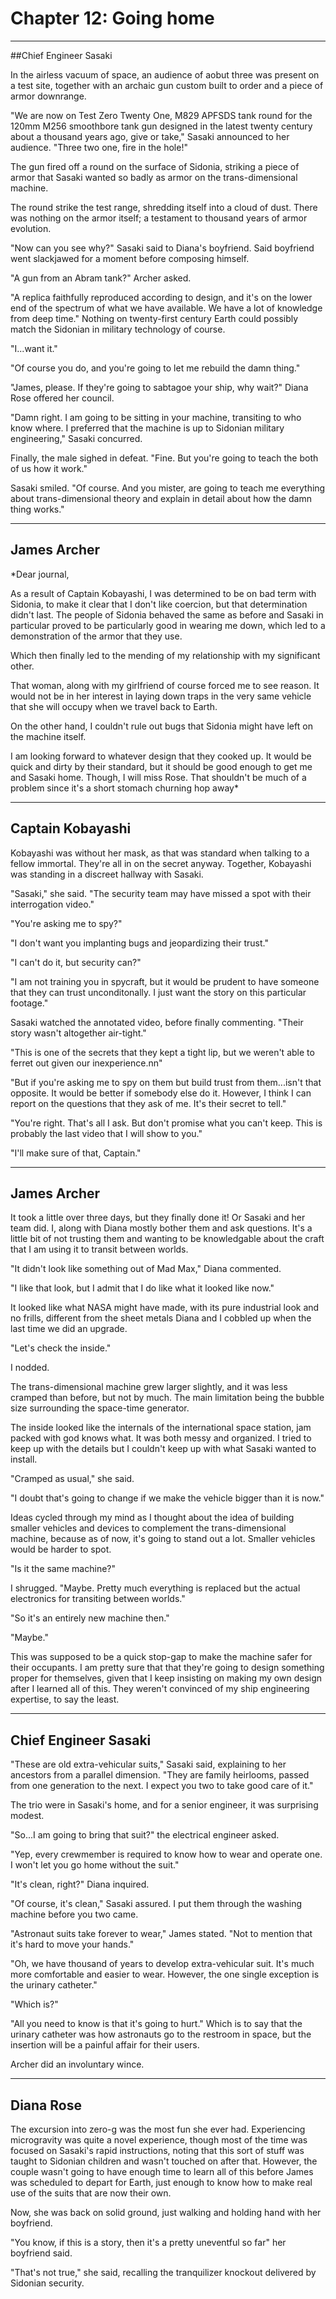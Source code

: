 
# Chapter 12: Going home

***
##Chief Engineer Sasaki

In the airless vacuum of space, an audience of aobut three was present on a test site, together with an archaic gun custom built to order and a piece of armor downrange.

"We are now on Test Zero Twenty One, M829 APFSDS tank round for the 120mm M256 smoothbore tank gun designed in the latest twenty century about a thousand years ago, give or take," Sasaki announced to her audience. "Three two one, fire in the hole!"

The gun fired off a round on the surface of Sidonia, striking a piece of armor that Sasaki wanted so badly as armor on the trans-dimensional machine.

The round strike the test range, shredding itself into a cloud of dust. There was nothing on the armor itself; a testament to thousand years of armor evolution.

"Now can you see why?" Sasaki said to Diana's boyfriend. Said boyfriend went slackjawed for a moment before composing himself.

"A gun from an Abram tank?" Archer asked.

"A replica faithfully reproduced according to design, and it's on the lower end of the spectrum of what we have available. We have a lot of knowledge from deep time." Nothing on twenty-first century Earth could possibly match the Sidonian in military technology of course.

"I...want it."

"Of course you do, and you're going to let me rebuild the damn thing."

"James, please. If they're going to sabtagoe your ship, why wait?" Diana Rose offered her council.

"Damn right. I am going to be sitting in your machine, transiting to who know where. I preferred that the machine is up to Sidonian military engineering," Sasaki concurred.

Finally, the male sighed in defeat. "Fine. But you're going to teach the both of us how it work."

Sasaki smiled. "Of course. And you mister, are going to teach me everything about trans-dimensional theory and explain in detail about how the damn thing works."

***
## **James Archer**

*Dear journal,

As a result of Captain Kobayashi, I was determined to be on bad term with Sidonia, to make it clear that I don't like coercion, but that determination didn't last. The people of Sidonia behaved the same as before and Sasaki in particular proved to be particularly good in wearing me down, which led to a demonstration of the armor that they use.

Which then finally led to the mending of my relationship with my significant other.

That woman, along with my girlfriend of course forced me to see reason. It would not be in her interest in laying down traps in the very same vehicle that she will occupy when we travel back to Earth.

On the other hand, I couldn't rule out bugs that Sidonia might have left on the machine itself.

I am looking forward to whatever design that they cooked up. It would be quick and dirty by their standard, but it should be good enough to get me and Sasaki home. Though, I will miss Rose. That shouldn't be much of a problem since it's a short stomach churning hop away*

***
## **Captain Kobayashi**

Kobayashi was without her mask, as that was standard when talking to a fellow immortal. They're all in on the secret anyway. Together, Kobayashi was standing in a discreet hallway with Sasaki.

"Sasaki," she said. "The security team may have missed a spot with their interrogation video."

"You're asking me to spy?"

"I don't want you implanting bugs and jeopardizing their trust."

"I can't do it, but security can?"

"I am not training you in spycraft, but it would be prudent to have someone that they can trust unconditonally. I just want the story on this particular footage."

Sasaki watched the annotated video, before finally commenting. "Their story wasn't altogether air-tight."

"This is one of the secrets that they kept a tight lip, but we weren't able to ferret out given our inexperience.nn"

"But if you're asking me to spy on them but build trust from them...isn't that opposite. It would be better if somebody else do it. However, I  think I can report on the questions that they ask of me. It's their secret to tell."

"You're right. That's all I ask. But don't promise what you can't keep. This is probably the last video that I will show to you."

"I'll make sure of that, Captain."

***
## **James Archer**

It took a little over three days, but they finally done it! Or Sasaki and her team did. I, along with Diana mostly bother them and ask questions. It's a little bit of not trusting them and wanting to be knowledgable about the craft that I am using it to transit between worlds.

"It didn't look like something out of Mad Max," Diana commented.

"I like that look, but I admit that I do like what it looked like now."

It looked like what NASA might have made, with its pure industrial look and no frills, different from the sheet metals Diana and I cobbled up when the last time we did an upgrade.

"Let's check the inside."

I nodded.

The trans-dimensional machine grew larger slightly, and it was less cramped than before, but not by much. The main limitation being the bubble size surrounding the space-time generator.

The inside looked like the internals of the international space station, jam packed with god knows what. It was both messy and organized. I tried to keep up with the details but I couldn't keep up with what Sasaki wanted to install.

"Cramped as usual," she said.

"I doubt that's going to change if we make the vehicle bigger than it is now."

Ideas cycled through my mind as I thought about the idea of building smaller vehicles and devices to complement the trans-dimensional machine, because as of now, it's going to stand out a lot. Smaller vehicles would be harder to spot.

"Is it the same machine?"

I shrugged. "Maybe. Pretty much everything is replaced but the actual electronics for transiting between worlds."

"So it's an entirely new machine then."

"Maybe."

This was supposed to be a quick stop-gap to make the machine safer for their occupants. I am pretty sure that that they're going to design something proper for themselves, given that I keep insisting on making my own design after I learned all of this. They weren't convinced of my ship engineering expertise, to say the least.

***
## **Chief Engineer Sasaki**

"These are old extra-vehicular suits," Sasaki said, explaining to her ancestors from a parallel dimension. "They are family heirlooms, passed from one generation to the next. I expect you two to take good care of it."

The trio were in Sasaki's home, and for a senior engineer, it was surprising modest.

"So...I am going to bring that suit?" the electrical engineer asked.

"Yep, every crewmember is required to know how to wear and operate one. I won't let you go home without the suit."

"It's clean, right?" Diana inquired.

"Of course, it's clean," Sasaki assured. I put them through the washing machine before you two came.

"Astronaut suits take forever to wear," James stated. "Not to mention that it's hard to move your hands."

"Oh, we have thousand of years to develop extra-vehicular suit. It's much more comfortable and easier to wear. However, the one single exception is the urinary catheter."

"Which is?"

"All you need to know is that it's going to hurt." Which is to say that the urinary catheter was how astronauts go to the restroom in space, but the insertion will be a painful affair for their users.

Archer did an involuntary wince.

***
## **Diana Rose**

The excursion into zero-g was the most fun she ever had. Experiencing microgravity was quite a novel experience, though most of the time was focused on Sasaki's rapid instructions, noting that this sort of stuff was taught to Sidonian children and wasn't touched on after that. However, the couple wasn't going to have enough time to learn all of this before James was scheduled to depart for Earth, just enough to know how to make real use of the suits that are now their own.

Now, she was back on solid ground, just walking and holding hand with her boyfriend.

"You know, if this is a story, then it's a pretty uneventful so far" her boyfriend said.

"That's not true," she said, recalling the tranquilizer knockout delivered by Sidonian security.
